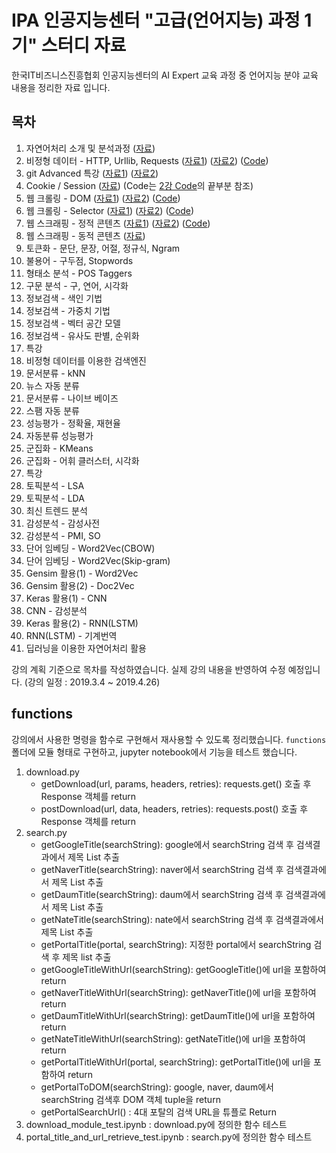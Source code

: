 # IPA 인공지능센터 "고급(언어지능) 과정 1기" 스터디 자료

한국IT비즈니스진흥협회 인공지능센터의 AI Expert 교육 과정 중 언어지능 분야 교육 내용을 정리한 자료 입니다.

## 목차

1. 자연어처리 소개 및 분석과정 ([자료](./documents/01\.NLP%20-%20자연어처리%20소개%20및%20분석과정.pdf))
1. 비정형 데이터 - HTTP, Urllib, Requests ([자료1](./documents/02\.HTTP%20-%20비정형%20데이터%20-%20HTTP_Urllib_Requests.pdf)) ([자료2](./documents/02.20190305(인공지능%20고급반).html)) ([Code](Code01-HTTP.ipynb))
1. git Advanced 특강 ([자료1](./documents/03\.오픈소스개발방식_QA통합_git_advanced.pdf)) ([자료2](./documents/03\.Git-training-v3.pdf))
1. Cookie / Session ([자료](./documents/04\.20190307(인공지능%20고급반)%20-%20cookie_session.html)) (Code는 [2강 Code](Code01-HTTP.ipynb)의 끝부분 참조)
1. 웹 크롤링 - DOM ([자료1](./documents/05\.웹%20크롤링%20-%20DOM.pdf)) ([자료2](./documents/05.20190308(인공지능%20고급반).html)) ([Code](Code02-DOM.ipynb))
1. 웹 크롤링 - Selector ([자료1](./documents/06.Crawling.pdf)) ([자료2](./documents/06.20190311(인공지능%20고급반).html)) ([Code](Code03-CSS_Selector.ipynb))
1. 웹 스크래핑 - 정적 콘텐츠 ([자료1](./documents/07.Scraping.pdf)) ([자료2](./documents/05.20190312(인공지능%20고급반).html)) ([Code](Code04-scraping.ipynb))
1. 웹 스크래핑 - 동적 콘텐츠 ([자료](./documents/08.DHTML.pdf))
1. 토큰화 - 문단, 문장, 어절, 정규식, Ngram
1. 불용어 - 구두점, Stopwords
1. 형태소 분석 - POS Taggers
1. 구문 분석 - 구, 연어, 시각화
1. 정보검색 - 색인 기법
1. 정보검색 - 가중치 기법
1. 정보검색 - 벡터 공간 모델
1. 정보검색 - 유사도 판별, 순위화
1. 특강
1. 비정형 데이터를 이용한 검색엔진
1. 문서분류 - kNN
1. 뉴스 자동 분류
1. 문서분류 - 나이브 베이즈
1. 스팸 자동 분류
1. 성능평가 - 정확율, 재현율
1. 자동분류 성능평가
1. 군집화 - KMeans
1. 군집화 - 어휘 클러스터, 시각화
1. 특강
1. 토픽분석 - LSA
1. 토픽분석 - LDA
1. 최신 트렌드 분석
1. 감성분석 - 감성사전
1. 감성분석 - PMI, SO
1. 단어 임베딩 - Word2Vec(CBOW)
1. 단어 임베딩 - Word2Vec(Skip-gram)
1. Gensim 활용(1) - Word2Vec
1. Gensim 활용(2) - Doc2Vec
1. Keras 활용(1) - CNN
1. CNN - 감성분석
1. Keras 활용(2) - RNN(LSTM)
1. RNN(LSTM) - 기계번역
1. 딥러닝을 이용한 자연어처리 활용

강의 계획 기준으로 목차를 작성하였습니다. 실제 강의 내용을 반영하여 수정 예정입니다.
(강의 일정 : 2019.3.4 ~ 2019.4.26)

## functions

강의에서 사용한 명령을 함수로 구현해서 재사용할 수 있도록 정리했습니다.
`functions` 폴더에 모듈 형태로 구현하고,
jupyter notebook에서 기능을 테스트 했습니다.

1. download.py
    - getDownload(url, params, headers, retries): requests.get() 호출 후 Response 객체를 return
    - postDownload(url, data, headers, retries): requests.post() 호출 후 Response 객체를 return
1. search.py
    - getGoogleTitle(searchString): google에서 searchString 검색 후 검색결과에서 제목 List 추출
    - getNaverTitle(searchString): naver에서 searchString 검색 후 검색결과에서 제목 List 추출
    - getDaumTitle(searchString): daum에서 searchString 검색 후 검색결과에서 제목 List 추출
    - getNateTitle(searchString): nate에서 searchString 검색 후 검색결과에서 제목 List 추출
    - getPortalTitle(portal, searchString): 지정한 portal에서 searchString 검색 후 제목 list 추출
    - getGoogleTitleWithUrl(searchString): getGoogleTitle()에 url을 포함하여 return
    - getNaverTitleWithUrl(searchString): getNaverTitle()에 url을 포함하여 return
    - getDaumTitleWithUrl(searchString): getDaumTitle()에 url을 포함하여 return
    - getNateTitleWithUrl(searchString): getNateTitle()에 url을 포함하여 return
    - getPortalTitleWithUrl(portal, searchString): getPortalTitle()에 url을 포함하여 return
    - getPortalToDOM(searchString): google, naver, daum에서 searchString 검색후 DOM 객체 tuple을 return
    - getPortalSearchUrl() : 4대 포탈의 검색 URL을 튜플로 Return
1. download_module_test.ipynb : download.py에 정의한 함수 테스트
1. portal_title_and_url_retrieve_test.ipynb : search.py에 정의한 함수 테스트
